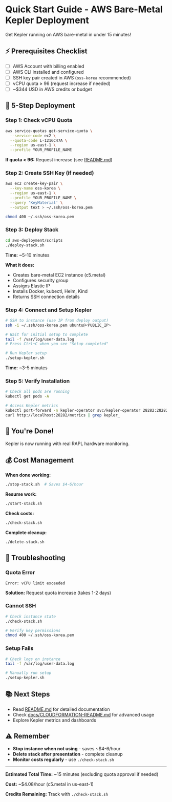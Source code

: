 # Quick Start Guide - AWS Bare-Metal Kepler Deployment

Get Kepler running on AWS bare-metal in under 15 minutes!

## ⚡ Prerequisites Checklist

- [ ] AWS Account with billing enabled
- [ ] AWS CLI installed and configured
- [ ] SSH key pair created in AWS (`oss-korea` recommended)
- [ ] vCPU quota ≥ 96 (request increase if needed)
- [ ] ~$344 USD in AWS credits or budget

## 🚀 5-Step Deployment

### Step 1: Check vCPU Quota

```bash
aws service-quotas get-service-quota \
  --service-code ec2 \
  --quota-code L-1216C47A \
  --region us-east-1 \
  --profile YOUR_PROFILE_NAME
```

**If quota < 96:** Request increase (see [README.md](README.md#requesting-vcpu-increase))

### Step 2: Create SSH Key (if needed)

```bash
aws ec2 create-key-pair \
  --key-name oss-korea \
  --region us-east-1 \
  --profile YOUR_PROFILE_NAME \
  --query 'KeyMaterial' \
  --output text > ~/.ssh/oss-korea.pem

chmod 400 ~/.ssh/oss-korea.pem
```

### Step 3: Deploy Stack

```bash
cd aws-deployment/scripts
./deploy-stack.sh
```

**Time:** ~5-10 minutes

**What it does:**
- Creates bare-metal EC2 instance (c5.metal)
- Configures security group
- Assigns Elastic IP
- Installs Docker, kubectl, Helm, Kind
- Returns SSH connection details

### Step 4: Connect and Setup Kepler

```bash
# SSH to instance (use IP from deploy output)
ssh -i ~/.ssh/oss-korea.pem ubuntu@<PUBLIC_IP>

# Wait for initial setup to complete
tail -f /var/log/user-data.log
# Press Ctrl+C when you see "Setup completed"

# Run Kepler setup
./setup-kepler.sh
```

**Time:** ~3-5 minutes

### Step 5: Verify Installation

```bash
# Check all pods are running
kubectl get pods -A

# Access Kepler metrics
kubectl port-forward -n kepler-operator svc/kepler-operator 28282:28282 &
curl http://localhost:28282/metrics | grep kepler_
```

## 🎯 You're Done!

Kepler is now running with real RAPL hardware monitoring.

## 💰 Cost Management

**When done working:**
```bash
./stop-stack.sh  # Saves $4-6/hour
```

**Resume work:**
```bash
./start-stack.sh
```

**Check costs:**
```bash
./check-stack.sh
```

**Complete cleanup:**
```bash
./delete-stack.sh
```

## 🔧 Troubleshooting

### Quota Error
```
Error: vCPU limit exceeded
```
**Solution:** Request quota increase (takes 1-2 days)

### Cannot SSH
```bash
# Check instance state
./check-stack.sh

# Verify key permissions
chmod 400 ~/.ssh/oss-korea.pem
```

### Setup Fails
```bash
# Check logs on instance
tail -f /var/log/user-data.log

# Manually run setup
./setup-kepler.sh
```

## 📚 Next Steps

- Read [README.md](README.md) for detailed documentation
- Check [docs/CLOUDFORMATION-README.md](docs/CLOUDFORMATION-README.md) for advanced usage
- Explore Kepler metrics and dashboards

## ⚠️ Remember

- **Stop instance when not using** - saves ~$4-6/hour
- **Delete stack after presentation** - complete cleanup
- **Monitor costs regularly** - use `./check-stack.sh`

---

**Estimated Total Time:** ~15 minutes (excluding quota approval if needed)

**Cost:** ~$4.08/hour (c5.metal in us-east-1)

**Credits Remaining:** Track with `./check-stack.sh`
